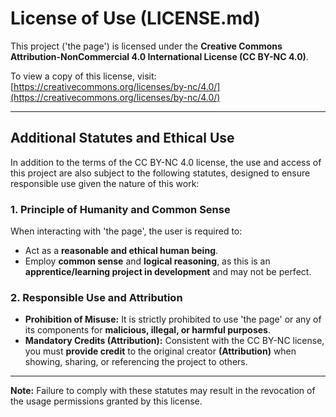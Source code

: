 # License of Use (LICENSE.md)

This project ('the page') is licensed under the **Creative Commons Attribution-NonCommercial 4.0 International License (CC BY-NC 4.0)**.

To view a copy of this license, visit: [https://creativecommons.org/licenses/by-nc/4.0/](https://creativecommons.org/licenses/by-nc/4.0/)

---

## Additional Statutes and Ethical Use

In addition to the terms of the CC BY-NC 4.0 license, the use and access of this project are also subject to the following statutes, designed to ensure responsible use given the nature of this work:

### 1. Principle of Humanity and Common Sense

When interacting with 'the page', the user is required to:
* Act as a **reasonable and ethical human being**.
* Employ **common sense** and **logical reasoning**, as this is an **apprentice/learning project in development** and may not be perfect.

### 2. Responsible Use and Attribution

* **Prohibition of Misuse:** It is strictly prohibited to use 'the page' or any of its components for **malicious, illegal, or harmful purposes**.
* **Mandatory Credits (Attribution):** Consistent with the CC BY-NC license, you must **provide credit** to the original creator **(Attribution)** when showing, sharing, or referencing the project to others.

---

**Note:** Failure to comply with these statutes may result in the revocation of the usage permissions granted by this license.